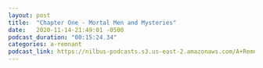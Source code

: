 ```yaml
---
layout: post
title:  "Chapter One - Mortal Men and Mysteries"
date:   2020-11-14-21:49:01 -0500
podcast_duration: "00:15:24.34"
categories: a-remnant
podcast_link: https://nilbus-podcasts.s3.us-east-2.amazonaws.com/A+Remnant+Shall+Return/01+-+Chapter+One+-+Mortal+Men+and+Mysteries.mp3
---
```

